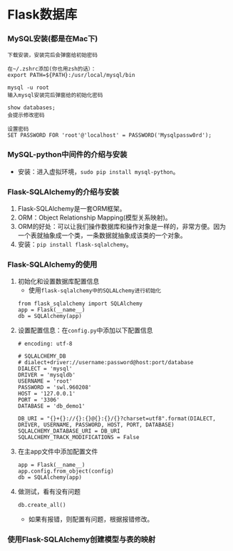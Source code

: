 # Flask数据库

### MySQL安装(都是在Mac下)
```
下载安装，安装完后会弹窗给初始密码

在~/.zshrc添加(你也用zsh的话）：
export PATH=${PATH}:/usr/local/mysql/bin 

mysql -u root
输入mysql安装完后弹窗给的初始化密码

show databases;
会提示修改密码

设置密码
SET PASSWORD FOR 'root'@'localhost' = PASSWORD('Mysqlpassw0rd');  
```

### MySQL-python中间件的介绍与安装
- 安装：进入虚拟环境，`sudo pip install mysql-python`。

### Flask-SQLAlchemy的介绍与安装
1. Flask-SQLAlchemy是一套ORM框架。
2. ORM：Object Relationship Mapping(模型关系映射)。
3. ORM的好处：可以让我们操作数据库和操作对象是一样的，非常方便。因为一个表就抽象成一个类，一条数据就抽象成该类的一个对象。
4. 安装：`pip install flask-sqlalchemy`。

### Flask-SQLAlchemy的使用
1. 初始化和设置数据库配置信息
	- 使用`flask-sqlalchemy中的SQLALchemy进行初始化`
	```
	from flask_sqlalchemy import SQLAlchemy
	app = Flask(__name__)
	db = SQLAlchemy(app)
	```
2. 设置配置信息：在`config.py`中添加以下配置信息
	```
	# encoding: utf-8

	# SQLALCHEMY_DB
	# dialect+driver://username:password@host:port/database
	DIALECT = 'mysql'
	DRIVER = 'mysqldb'
	USERNAME = 'root'
	PASSWORD = 'swl.960208'
	HOST = '127.0.0.1'
	PORT = '3306'
	DATABASE = 'db_demo1'

	DB_URI = "{}+{}://{}:{}@{}:{}/{}?charset=utf8".format(DIALECT, DRIVER, USERNAME, PASSWORD, HOST, PORT, DATABASE)
	SQLALCHEMY_DATABASE_URI = DB_URI
	SQLALCHEMY_TRACK_MODIFICATIONS = False
	```
3. 在主app文件中添加配置文件
	```
	app = Flask(__name__)
	app.config.from_object(config)
	db = SQLAlchemy(app)
	```
4. 做测试，看有没有问题
	```
	db.create_all()
	```
	- 如果有报错，则配置有问题，根据报错修改。


### 使用Flask-SQLAlchemy创建模型与表的映射

























